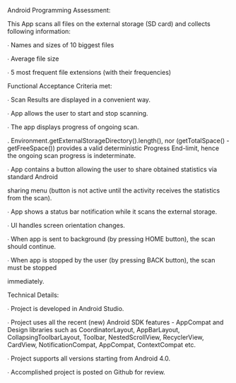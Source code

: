 Android Programming Assessment:

This App scans all files on the external storage (SD card) and collects following information:

∙ Names and sizes of 10 biggest files

∙ Average file size

∙ 5 most frequent file extensions (with their frequencies)

Functional Acceptance Criteria met:

∙ Scan Results are displayed in a convenient way.

∙ App allows the user to start and stop scanning.

∙ The app displays progress of ongoing scan.

. Environment.getExternalStorageDirectory().length(), nor (getTotalSpace() - getFreeSpace()) provides a valid deterministic Progress End-limit, hence the ongoing scan progress is indeterminate.

∙ App contains a button allowing the user to share obtained statistics via standard Android

sharing menu (button is not active until the activity receives the statistics from the scan). 

∙ App shows a status bar notification while it scans the external storage.

∙ UI handles screen orientation changes.

∙ When app is sent to background (by pressing HOME button), the scan should continue.

∙ When app is stopped by the user (by pressing BACK button), the scan must be stopped

 immediately. 

Technical Details:

∙ Project is developed in Android Studio.

∙ Project uses all the recent (new) Android SDK features - AppCompat and Design libraries such as CoordinatorLayout, AppBarLayout, CollapsingToolbarLayout, Toolbar, NestedScrollView, RecyclerView, CardView, NotificationCompat, AppCompat, ContextCompat etc.

∙ Project supports all versions starting from Android 4.0.

∙ Accomplished project is posted on Github for review.
